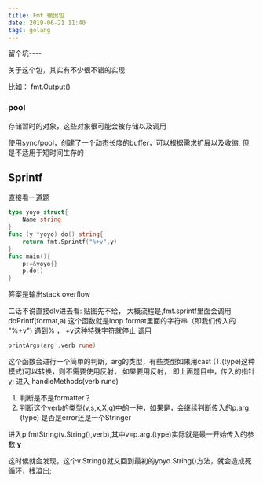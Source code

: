 ```yaml
---
title: Fmt 输出包
date: 2019-06-21 11:40
tags: golang
---
```


留个坑----
<!--more-->

关于这个包，其实有不少很不错的实现

比如：
fmt.Output()
### pool

存储暂时的对象，这些对象很可能会被存储以及调用

使用sync/pool，创建了一个动态长度的buffer，可以根据需求扩展以及收缩,
但是不适用于短时间生存的

## Sprintf

直接看一道题

```go
type yoyo struct{
    Name string
}
func (y *yoyo) do() string{
    return fmt.Sprintf("%+v",y)
}
func main(){
    p:=&yoyo{}
    p.do()
}
```
答案是输出stack overflow

二话不说直接dlv进去看:
贴图先不给，
大概流程是,fmt.sprintf里面会调用
doPrintf(format,a)
这个函数就是loop  format里面的字符串（即我们传入的 "%+v")
遇到% ， +v这种特殊字符就停止 调用
```go
printArgs(arg ,verb rune)
```
这个函数会进行一个简单的判断，arg的类型，有些类型如果用cast (T.(type)这种模式)可以转换，则不需要使用反射，
如果要用反射，
即上面题目中，传入的指针y;
进入 handleMethods(verb rune)

1. 判断是不是formatter？
2. 判断这个verb的类型(v,s,x,X,q)中的一种，如果是，会继续判断传入的p.arg.(type)
是否是error还是一个Stringer

进入p.fmtString(v.String(),verb),其中v=p.arg.(type)实际就是最一开始传入的参数 **y**

这时候就会发现，这个v.String()就又回到最初的yoyo.String()方法，就会造成死循环，栈溢出;
